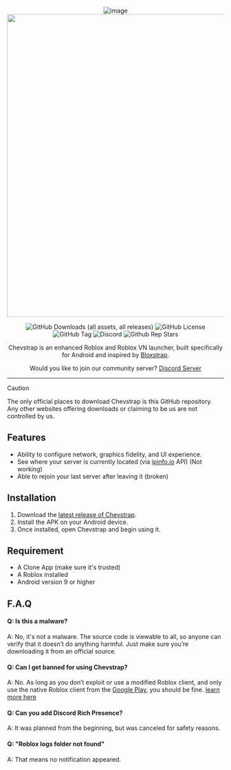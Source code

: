 <div align="center">

![image](https://github.com/user-attachments/assets/7a83645e-9fd5-4571-b76a-609279a63ed1)
<img width="3253" height="703" alt="image" src="https://github.com/user-attachments/assets/301277d7-c87f-4319-812f-c918a5772677" />

![GitHub Downloads (all assets, all releases)](https://img.shields.io/github/downloads/FrosSky/Chevstrap/total)
![GitHub License](https://img.shields.io/github/license/FrosSky/Chevstrap)
![GitHub Tag](https://img.shields.io/github/v/tag/FrosSky/Chevstrap)
![Discord](https://img.shields.io/discord/1351674799411302531)
![Github Rep Stars](https://img.shields.io/github/stars/FrosSky/Chevstrap)

Chevstrap is an enhanced Roblox and Roblox VN launcher, built specifically for Android and inspired by [Bloxstrap](https://github.com/bloxstraplabs/bloxstrap).

Would you like to join our community server?
[Discord Server](https://discord.gg/rWkJ6Uh46U)

----

</div>

> [!CAUTION]
> The only official places to download Chevstrap is this GitHub repository. Any other websites offering downloads or claiming to be us are not controlled by us.

## Features

- Ability to configure network, graphics fidelity, and UI experience.
- See where your server is currently located (via [ipinfo.io](https://ipinfo.io/) API) (Not working)
- Able to rejoin your last server after leaving it (broken)

## Installation

1. Download the [latest release of Chevstrap](https://github.com/FrosSky/Chevstrap/releases/latest).
2. Install the APK on your Android device.
3. Once installed, open Chevstrap and begin using it.

## Requirement
- A Clone App (make sure it's trusted)
- A Roblox installed
- Android version 9 or higher

## F.A.Q

#### Q: Is this a malware?

A: No, it's not a malware. The source code is viewable to all, so anyone can verify that it doesn’t do anything harmful. Just make sure you’re downloading it from an official source.

#### Q: Can I get banned for using Chevstrap?

A: No. As long as you don’t exploit or use a modified Roblox client, and only use the native Roblox client from the [Google Play](https://play.google.com/store/apps/details?id=com.roblox.client), you should be fine. [learn more here](https://github.com/FrosSky/Chevstrap/wiki/Why-you-can't-get-banned-by-Chevstrap)

#### Q: Can you add Discord Rich Presence?

A: It was planned from the beginning, but was canceled for safety reasons.

#### Q: "Roblox logs folder not found"
A: That means no notification appeared.






